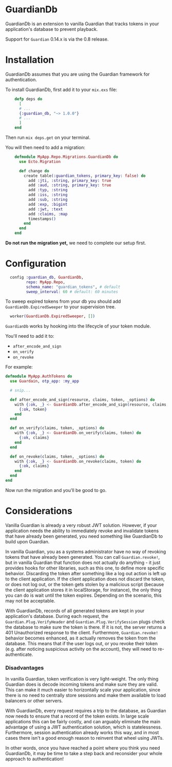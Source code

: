 GuardianDb
==========

GuardianDb is an extension to vanilla Guardian that tracks tokens in your
application's database to prevent playback.

Support for `Guardian` 0.14.x is via the 0.8 release.

Installation
==========

GuardianDb assumes that you are using the Guardian framework for authentication.

To install GuardianDb, first add it to your `mix.exs` file:

```elixir
    defp deps do
      [
      # ...
      {:guardian_db, "~> 1.0.0"}
      # ...
      ]
    end
```

Then run `mix deps.get` on your terminal.

You will then need to add a migration:

```elixir
    defmodule MyApp.Repo.Migrations.GuardianDb do
      use Ecto.Migration

      def change do
        create table(:guardian_tokens, primary_key: false) do
          add :jti, :string, primary_key: true
          add :aud, :string, primary_key: true
          add :typ, :string
          add :iss, :string
          add :sub, :string
          add :exp, :bigint
          add :jwt, :text
          add :claims, :map
          timestamps()
        end
      end
    end
```

**Do not run the migration yet,** we need to complete our setup first.

# Configuration

```elixir
  config :guardian_db, GuardianDb,
         repo: MyApp.Repo,
         schema_name: "guardian_tokens", # default
         sweep_interval: 60 # default: 60 minutes
```

To sweep expired tokens from your db you should add `GuardianDb.ExpiredSweeper` to your supervision tree.

```elixir
  worker(GuardianDb.ExpiredSweeper, [])
```

`GuardianDb` works by hooking into the lifecycle of your token module.

You'll need to add it to:

* `after_encode_and_sign`
* `on_verify`
* `on_revoke`

For example:

```elixir
defmodule MyApp.AuthTokens do
  use Guardain, otp_app: :my_app

  # snip...

  def after_encode_and_sign(resource, claims, token, _options) do
    with {:ok, _} <- GuardianDb.after_encode_and_sign(resource, claims["typ"], claims, token) do
      {:ok, token}
    end
  end

  def on_verify(claims, token, _options) do
    with {:ok, _} <- GuardianDb.on_verify(claims, token) do
      {:ok, claims}
    end
  end

  def on_revoke(claims, token, _options) do
    with {:ok, _} <- GuardianDb.on_revoke(claims, token) do
      {:ok, claims}
    end
  end
end
```

Now run the migration and you'll be good to go.

Considerations
==========

Vanilla Guardian is already a very robust JWT solution. However, if your application needs the ability to immediately revoke and invalidate tokens that have already been generated, you need something like GuardianDb to build upon Guardian.

In vanilla Guardian, you as a systems administrator have no way of revoking tokens that have already been generated. You can call `Guardian.revoke!`, but in vanilla Guardian that function does not actually do anything - it just provides hooks for other libraries, such as this one, to define more specific behavior. Discarding the token after something like a log out action is left up to the client application. If the client application does not discard the token, or does not log out, or the token gets stolen by a malicious script (because the client application stores it in localStorage, for instance), the only thing you can do is wait until the token expires. Depending on the scenario, this may not be acceptable.

With GuardianDb, records of all generated tokens are kept in your application's database. During each request, the `Guardian.Plug.VerifyHeader` and `Guardian.Plug.VerifySession` plugs check the database to make sure the token is there. If it is not, the server returns a 401 Unauthorized response to the client. Furthermore, `Guardian.revoke!` behavior becomes enhanced, as it actually removes the token from the database. This means that if the user logs out, or you revoke their token (e.g. after noticing suspicious activity on the account), they will need to re-authenticate.

### Disadvantages

In vanilla Guardian, token verification is very light-weight. The only thing Guardian does is decode incoming tokens and make sure they are valid. This can make it much easier to horizontally scale your application, since there is no need to centrally store sessions and make them available to load balancers or other servers.

With GuardianDb, every request requires a trip to the database, as Guardian now needs to ensure that a record of the token exists. In large scale applications this can be fairly costly, and can arguably eliminate the main advantage of using a JWT authentication solution, which is statelessness. Furthermore, session authentication already works this way, and in most cases there isn't a good enough reason to reinvent that wheel using JWTs.

In other words, once you have reached a point where you think you need GuardianDb, it may be time to take a step back and reconsider your whole approach to authentication!
